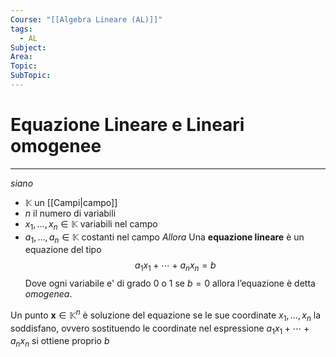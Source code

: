 ```yaml
---
Course: "[[Algebra Lineare (AL)]]"
tags:
  - AL
Subject: 
Area: 
Topic: 
SubTopic:
---
```

# Equazione Lineare e Lineari omogenee
---
_siano_
- $\mathbb{K}$ un [[Campi|campo]]
- $n$ il numero di variabili
- $x_1,\dots,x_n \in \mathbb{K}$ variabili nel campo
- $a_1,\dots,a_n \in \mathbb{K}$ costanti nel campo
_Allora_ Una __equazione lineare__ è un equazione del tipo 
$$a_1x_1 + \cdots+a_nx_n=b$$
Dove ogni variabile e' di grado $0$ o $1$ 
se $b=0$ allora l’equazione è detta _omogenea_.


Un punto $\boldsymbol{x} \in \mathbb{K}^n$ è soluzione del equazione se le sue coordinate $x_1,\dots,x_n$ la soddisfano, ovvero sostituendo le coordinate nel espressione $a_1x_1+\cdots+a_nx_n$ si ottiene proprio $b$
